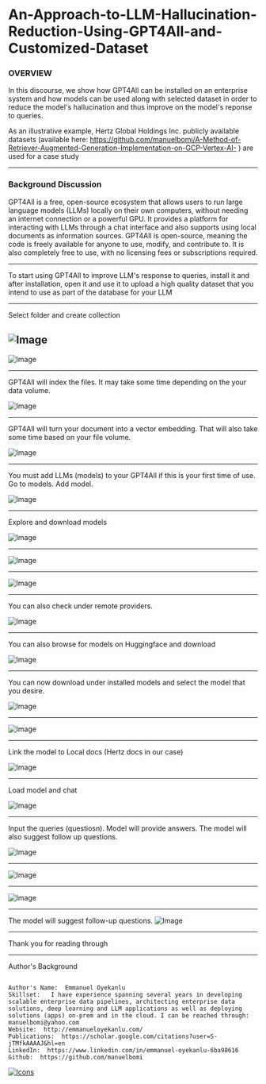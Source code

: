 # An-Approach-to-LLM-Hallucination-Reduction-Using-GPT4All-and-Customized-Dataset


### **OVERVIEW**
In this discourse, we show how GPT4All can be installed on an enterprise system and how models can be used along with selected dataset in order to reduce the model's hallucination and thus improve on the model's reponse to queries. 

As an illustrative example, Hertz Global Holdings Inc. publicly available datasets (available here: https://github.com/manuelbomi/A-Method-of-Retriever-Augmented-Generation-Implementation-on-GCP-Vertex-AI- )  are used for a case study

---

### **Background Discussion**
GPT4All is a free, open-source ecosystem that allows users to run large language models (LLMs) locally on their own computers, without needing an internet connection or a powerful GPU. It provides a platform for interacting with LLMs through a chat interface and also supports using local documents as information sources. GPT4All is open-source, meaning the code is freely available for anyone to use, modify, and contribute to. It is also completely free to use, with no licensing fees or subscriptions required. 

---
To start using GPT4All to improve LLM's response to queries, install it and after installation, open it and use it to upload a high quality dataset that you intend to use as part of the database for your LLM

---

Select folder and create collection

![Image](https://github.com/user-attachments/assets/67c01372-6b8a-4307-ae1f-f3fba555d562)
---

 

![Image](https://github.com/user-attachments/assets/c72a9d87-de7f-415d-a34f-22bde1c47a11)

---
GPT4All will index the files. It may take some time depending on the your data volume.


![Image](https://github.com/user-attachments/assets/e9f082fd-21f2-4f1e-8069-484947537272)

---
GPT4All will turn your document into a vector embedding. That will also take some time based on your file volume.


![Image](https://github.com/user-attachments/assets/5e762afe-cd0a-4b12-a1f2-3a354850fed7)

---
You must add LLMs (models) to your GPT4All if this is your first time of use. Go to models. Add model.


![Image](https://github.com/user-attachments/assets/762cb382-6c25-4f7e-83b3-4b63b90d0b5b)

---
Explore and download models


![Image](https://github.com/user-attachments/assets/b93ff91e-78cc-48e2-92c2-5716a1e26502)

---

![Image](https://github.com/user-attachments/assets/65a1c0d4-5e42-4cba-af4b-933b87c4fe62)

---

![Image](https://github.com/user-attachments/assets/0196a8fe-d463-4665-8eab-214ef188bf18)

---
You can also check under remote providers. 

![Image](https://github.com/user-attachments/assets/6718147c-06f8-4f94-b17a-dc9b9a160f2d)

---
You can also browse for models on Huggingface and download


![Image](https://github.com/user-attachments/assets/29a2f9d3-4576-4158-ba3f-6f5665c965b0)

---

You can now download under installed models and select the model that you desire.

![Image](https://github.com/user-attachments/assets/aa34c6ba-5bfa-47ed-a0c6-509d9b72b2e9)

---

![Image](https://github.com/user-attachments/assets/69a76dbc-3a4a-4933-bddb-e0549569d66f)

---

Link the model to Local docs (Hertz docs in our case)

![Image](https://github.com/user-attachments/assets/1fe7e5d1-7444-44de-8252-af42749a2825)

---

Load model and chat

![Image](https://github.com/user-attachments/assets/92896a90-98b4-4cfa-a515-f8243cc33720)

---

Input the queries (questiosn). Model will provide answers. The model will also suggest follow up questions.

![Image](https://github.com/user-attachments/assets/4da427f5-45e4-4796-a3d0-df8bdc14e38d)

---


![Image](https://github.com/user-attachments/assets/7b18e4f2-3511-46c9-9dfb-0041cb1e9c7e)

---
![Image](https://github.com/user-attachments/assets/2c49ec1b-c0f9-4609-a7aa-5571b5376eba)

---
The model will suggest follow-up questions.
![Image](https://github.com/user-attachments/assets/233d1367-d668-4393-a595-f03b68c95c60)





---
Thank you for reading through

---

Author's Background

```

Author's Name:  Emmanuel Oyekanlu
Skillset:   I have experience spanning several years in developing scalable enterprise data pipelines, architecting enterprise data solutions, deep learning and LLM applications as well as deploying solutions (apps) on-prem and in the cloud. I can be reached through: manuelbomi@yahoo.com
Website:  http://emmanueloyekanlu.com/
Publications:  https://scholar.google.com/citations?user=S-jTMfkAAAAJ&hl=en
LinkedIn:  https://www.linkedin.com/in/emmanuel-oyekanlu-6ba98616
Github:  https://github.com/manuelbomi

```

[![Icons](https://skillicons.dev/icons?i=aws,azure,gcp,scala,mongodb,redis,cassandra,kafka,anaconda,matlab,nodejs,django,py,c,anaconda,git,github,mysql,docker,kubernetes&theme=dark)](https://skillicons.dev)



